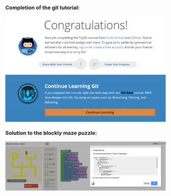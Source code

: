 ### Completion of the git tutorial:
![github](images/gitTutorial.png)

### Solution to the blockly maze puzzle:
![maze](images/blockyMaze.png)
